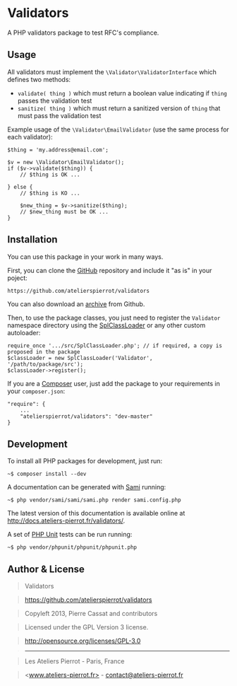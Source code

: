 Validators
==========

A PHP validators package to test RFC's compliance.


## Usage

All validators must implement the `\Validator\ValidatorInterface` which defines two methods:

-   `validate( thing )` which must return a boolean value indicating if `thing` passes the
    validation test
-   `sanitize( thing )` which must return a sanitized version of `thing` that must pass the
    validation test

Example usage of the `\Validator\EmailValidator` (use the same process for each validator):

    $thing = 'my.address@email.com';

    $v = new \Validator\EmailValidator();
    if ($v->validate($thing)) {
        // $thing is OK ...

    } else {
        // $thing is KO ...

        $new_thing = $v->sanitize($thing);
        // $new_thing must be OK ...
    }


## Installation

You can use this package in your work in many ways.

First, you can clone the [GitHub](https://github.com/atelierspierrot/validators) repository
and include it "as is" in your poject:

    https://github.com/atelierspierrot/validators

You can also download an [archive](https://github.com/atelierspierrot/validators/downloads)
from Github.

Then, to use the package classes, you just need to register the `Validator` namespace directory
using the [SplClassLoader](https://gist.github.com/jwage/221634) or any other custom autoloader:

    require_once '.../src/SplClassLoader.php'; // if required, a copy is proposed in the package
    $classLoader = new SplClassLoader('Validator', '/path/to/package/src');
    $classLoader->register();

If you are a [Composer](http://getcomposer.org/) user, just add the package to your requirements
in your `composer.json`:

    "require": {
        ...
        "atelierspierrot/validators": "dev-master"
    }


## Development

To install all PHP packages for development, just run:

    ~$ composer install --dev

A documentation can be generated with [Sami](https://github.com/fabpot/Sami) running:

    ~$ php vendor/sami/sami/sami.php render sami.config.php

The latest version of this documentation is available online at <http://docs.ateliers-pierrot.fr/validators/>.

A set of [PHP Unit](http://phpunit.de/manual/current/en/index.html) tests can be run running:

    ~$ php vendor/phpunit/phpunit/phpunit.php


## Author & License

>    Validators

>    https://github.com/atelierspierrot/validators

>    Copyleft 2013, Pierre Cassat and contributors

>    Licensed under the GPL Version 3 license.

>    http://opensource.org/licenses/GPL-3.0

>    ----

>    Les Ateliers Pierrot - Paris, France

>    <www.ateliers-pierrot.fr> - <contact@ateliers-pierrot.fr>

